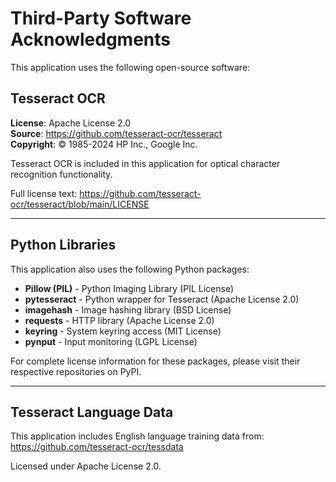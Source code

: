 # Third-Party Software Acknowledgments

This application uses the following open-source software:

## Tesseract OCR

**License**: Apache License 2.0  
**Source**: https://github.com/tesseract-ocr/tesseract  
**Copyright**: © 1985-2024 HP Inc., Google Inc.

Tesseract OCR is included in this application for optical character recognition functionality.

Full license text: https://github.com/tesseract-ocr/tesseract/blob/main/LICENSE

---

## Python Libraries

This application also uses the following Python packages:

- **Pillow (PIL)** - Python Imaging Library (PIL License)
- **pytesseract** - Python wrapper for Tesseract (Apache License 2.0)
- **imagehash** - Image hashing library (BSD License)
- **requests** - HTTP library (Apache License 2.0)
- **keyring** - System keyring access (MIT License)
- **pynput** - Input monitoring (LGPL License)

For complete license information for these packages, please visit their respective repositories on PyPI.

---

## Tesseract Language Data

This application includes English language training data from:
https://github.com/tesseract-ocr/tessdata

Licensed under Apache License 2.0.
